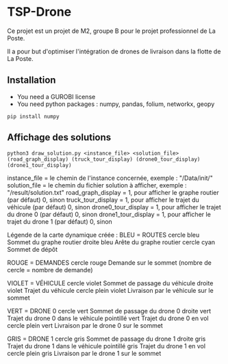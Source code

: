 # TSP-Drone

Ce projet est un projet de M2, groupe B pour le projet professionnel de La Poste.

Il a pour but d'optimiser l'intégration de drones de livraison dans la flotte de La Poste.

## Installation

- You need a GUROBI license
- You need python packages : numpy, pandas, folium, networkx, geopy
```shell
pip install numpy
```

## Affichage des solutions
```shell
python3 draw_solution.py <instance_file> <solution_file> (road_graph_display) (truck_tour_display) (drone0_tour_display) (drone1_tour_display)
```
instance_file = le chemin de l'instance concernée, exemple : "/Data/init/"
solution_file = le chemin du fichier solution à afficher, exemple : "/result/solution.txt"
road_graph_display = 1, pour afficher le graphe routier (par défaut)
                     0, sinon
truck_tour_display = 1, pour afficher le trajet du véhicule (par défaut)
                     0, sinon
drone0_tour_display = 1, pour afficher le trajet du drone 0 (par défaut)
                      0, sinon
drone1_tour_display = 1, pour afficher le trajet du drone 1 (par défaut)
                      0, sinon

Légende de la carte dynamique créée :
  BLEU = ROUTES
   cercle bleu          Sommet du graphe routier
   droite bleu          Arête du graphe routier
   cercle cyan          Sommet de dépôt

  ROUGE = DEMANDES
   cercle rouge         Demande sur le sommet (nombre de cercle = nombre de demande)

  VIOLET = VÉHICULE
   cercle violet        Sommet de passage du véhicule
   droite violet        Trajet du véhicule
   cercle plein violet  Livraison par le véhicule sur le sommet

  VERT = DRONE 0
   cercle vert          Sommet de passage du drone 0
   droite vert          Trajet du drone 0 dans le véhicule
   pointillé vert       Trajet du drone 0 en vol
   cercle plein vert    Livraison par le drone 0 sur le sommet

  GRIS = DRONE 1
   cercle gris          Sommet de passage du drone 1
   droite gris          Trajet du drone 1 dans le véhicule
   pointillé gris       Trajet du drone 1 en vol
   cercle plein gris    Livraison par le drone 1 sur le sommet
